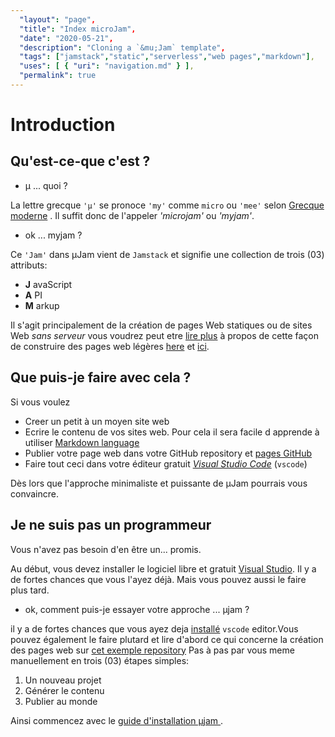 ```yaml
---
  "layout": "page",
  "title": "Index microJam",
  "date": "2020-05-21",
  "description": "Cloning a `&mu;Jam` template",
  "tags": ["jamstack","static","serverless","web pages","markdown"],
  "uses": [ { "uri": "navigation.md" } ],
  "permalink": true
---
```


# Introduction

## Qu'est-ce-que c'est ?

* &mu; ... quoi ?

La lettre grecque `'μ'` se pronoce `'my'` comme `micro` ou `'mee'` selon [Grecque moderne](https://www.thoughtco.com/the-greek-alphabet-1705558) . Il suffit donc de l'appeler *'microjam'* ou *'myjam'*.

* ok ... myjam ?

Ce `'Jam'` dans &mu;Jam vient de `Jamstack` et signifie une collection de trois (03) attributs:
* **J** avaScript
* **A** PI
* **M** arkup

Il s'agit principalement de la création de pages Web statiques ou de sites Web *sans serveur* vous voudrez peut etre [lire plus](https://jamstack.org/) à propos de cette façon de construire des pages web légères [here](https://jamstack.wtf/) et [ici](https://jamstack.email/).

## Que puis-je faire avec cela ?

Si vous voulez 
* Creer un petit à un moyen site web 
* Ecrire le contenu de vos sites web. Pour cela il sera facile d apprende à utiliser [Markdown language](https://commonmark.org/help/)
* Publier votre page web dans votre  GitHub repository et [pages GitHub](https://pages.github.com/)
* Faire tout ceci dans votre éditeur gratuit [*Visual Studio Code*](https://code.visualstudio.com/) (`vscode`)

Dès lors que l'approche minimaliste et puissante de &mu;Jam pourrais vous convaincre.

## Je ne suis pas un programmeur

Vous n'avez pas besoin d'en être un... promis.

Au début, vous devez installer le logiciel libre et gratuit [Visual Studio](https://code.visualstudio.com/). Il y a de fortes chances que vous l'ayez déjà. Mais vous pouvez aussi le faire plus tard.

* ok, comment puis-je essayer votre approche ... &mu;jam ?

il y a de fortes chances que vous ayez deja [installé](https://code.visualstudio.com/Download) `vscode` editor.Vous pouvez également le faire plutard et lire d'abord ce qui concerne la création des pages web sur [cet  exemple repository]()
Pas à pas par vous meme manuellement en trois (03) étapes simples:

1. Un nouveau projet
2. Générer le contenu
3. Publier au monde

Ainsi commencez avec le [guide d'installation &mu;jam ](installationGuide.html) .

